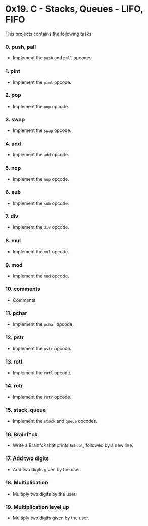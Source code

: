 # 0x19. C - Stacks, Queues - LIFO, FIFO
This projects contains the following tasks:

### 0. push, pall
* Implement the `push` and `pall` opcodes.

### 1. pint
* Implement the `pint` opcode.

### 2. pop
* Implement the `pop` opcode.

### 3. swap
* Implement the `swap` opcode.

### 4. add
* Implement the `add` opcode.

### 5. nop
* Implement the `nop` opcode.

### 6. sub
* Implement the `sub` opcode.

### 7. div
* Implement the `div` opcode.

### 8. mul
* Implement the `mul` opcode.

### 9. mod
* Implement the `mod` opcode.

### 10. comments
* Comments

### 11. pchar
* Implement the `pchar` opcode.

### 12. pstr
* Implement the `pstr` opcode.

### 13. rotl
* Implement the `rotl` opcode.

### 14. rotr
* Implement the `rotr` opcode.

### 15. stack, queue
* Implement the `stack` and `queue` opcodes.

### 16. Brainf*ck
* Write a Brainf*ck* that prints `School`, followed by a new line.

### 17. Add two digits
* Add two digits given by the user.

### 18. Multiplication
* Multiply two digits by the user.

### 19. Multiplication level up
* Multiply two digits given by the user.
